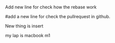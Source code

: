 Add new line for check how the rebase work

#add a new line for check the pullrequest in github.

New thing is insert



my lap is macbook m1
